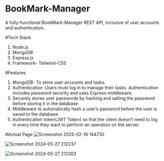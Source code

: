 # BookMark-Manager
A fully-functional BookMark-Manager REST API, inclusive of user accounts and authentication.

#Tech Stack
1. Node.js
2. MongoDB
3. Express.js
4. Framework- Tailwind-CSS 

#Features
1. MongoDB- To store user accounts and tasks.
2. Authentication: Users must log in to manage their tasks. Authentication includes password security and uses Express middleware.
3. Securely stores user passwords by hashing and salting the password before storing it in the database.
4. Middleware to automatically hash a user’s password before the user is saved to the database.
5. Authentication token(JWT Token) so that the client doesn’t need to log in every time they want to perform an operation on the server.

#Actual Page
![Screenshot 2025-02-18 144730](https://github.com/user-attachments/assets/3b384ccc-5596-4de4-b01f-d5db5e8cb8f6)

![Screenshot 2024-05-27 212237](https://github.com/Sidhartha-01/Task-Manager/assets/129527324/39589421-d869-4258-8b34-7f842336f9c5)

![Screenshot 2024-05-27 212303](https://github.com/Sidhartha-01/Task-Manager/assets/129527324/7a4022ed-f115-438f-9ec1-251b753a06c0)



